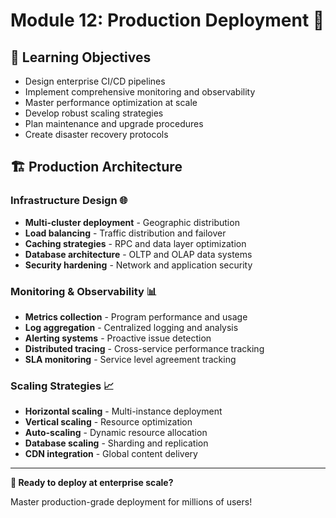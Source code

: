 # Module 12: Production Deployment 🚀

## 🎯 Learning Objectives
- Design enterprise CI/CD pipelines
- Implement comprehensive monitoring and observability
- Master performance optimization at scale
- Develop robust scaling strategies
- Plan maintenance and upgrade procedures
- Create disaster recovery protocols

## 🏗️ Production Architecture

### **Infrastructure Design** 🌐
- **Multi-cluster deployment** - Geographic distribution
- **Load balancing** - Traffic distribution and failover
- **Caching strategies** - RPC and data layer optimization
- **Database architecture** - OLTP and OLAP data systems
- **Security hardening** - Network and application security

### **Monitoring & Observability** 📊
- **Metrics collection** - Program performance and usage
- **Log aggregation** - Centralized logging and analysis
- **Alerting systems** - Proactive issue detection
- **Distributed tracing** - Cross-service performance tracking
- **SLA monitoring** - Service level agreement tracking

### **Scaling Strategies** 📈
- **Horizontal scaling** - Multi-instance deployment
- **Vertical scaling** - Resource optimization
- **Auto-scaling** - Dynamic resource allocation
- **Database scaling** - Sharding and replication
- **CDN integration** - Global content delivery

---

**🚀 Ready to deploy at enterprise scale?**

Master production-grade deployment for millions of users!
